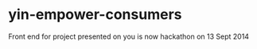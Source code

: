 yin-empower-consumers
=====================

Front end for project presented on you is now hackathon on 13 Sept 2014
